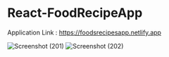 # React-FoodRecipeApp

Application Link : https://foodsrecipesapp.netlify.app

![Screenshot (201)](https://user-images.githubusercontent.com/63577860/137770019-25e58726-0124-4dea-a36d-358658a957ea.png)
![Screenshot (202)](https://user-images.githubusercontent.com/63577860/137770022-828fa942-5193-4dc5-a3bf-6dd7a704ea3a.png)

